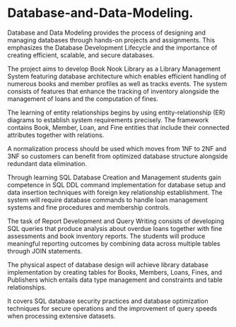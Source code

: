 # Database-and-Data-Modeling.

Database and Data Modeling provides the process of designing and managing databases through hands-on projects and assignments. This emphasizes the Database Development Lifecycle and the importance of creating efficient, scalable, and secure databases.

The project aims to develop Book Nook Library as a Library Management System featuring database architecture which enables efficient handling of numerous books and member profiles as well as tracks events. The system consists of features that enhance the tracking of inventory alongside the management of loans and the computation of fines.

The learning of entity relationships begins by using entity-relationship (ER) diagrams to establish system requirements precisely. The framework contains Book, Member, Loan, and Fine entities that include their connected attributes together with relations.

A normalization process should be used which moves from 1NF to 2NF and 3NF so customers can benefit from optimized database structure alongside redundant data elimination.

Through learning SQL Database Creation and Management students gain competence in SQL DDL command implementation for database setup and data insertion techniques with foreign key relationship establishment. The system will require database commands to handle loan management systems and fine procedures and membership controls.

The task of Report Development and Query Writing consists of developing SQL queries that produce analysis about overdue loans together with fine assessments and book inventory reports. The students will produce meaningful reporting outcomes by combining data across multiple tables through JOIN statements.

The physical aspect of database design will achieve library database implementation by creating tables for Books, Members, Loans, Fines, and Publishers which entails data type management and constraints and table relationships.

It covers SQL database security practices and database optimization techniques for secure operations and the improvement of query speeds when processing extensive datasets.
